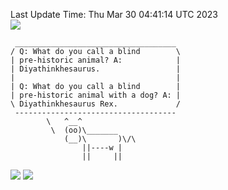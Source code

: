 Last Update Time: 
Thu Mar 30 04:41:14 UTC 2023
<br>![](https://img.shields.io/badge/%E5%A4%A7%E5%AE%B6-%E5%AE%89%E5%AE%89-green)<br>
```
 ____________________________________
/ Q: What do you call a blind        \
| pre-historic animal? A:            |
| Diyathinkhesaurus.                 |
|                                    |
| Q: What do you call a blind        |
| pre-historic animal with a dog? A: |
\ Diyathinkhesaurus Rex.             /
 ------------------------------------
        \   ^__^
         \  (oo)\_______
            (__)\       )\/\
                ||----w |
                ||     ||
```
![](https://github-readme-stats.vercel.app/api?username=chenlitw)
![](https://github-readme-stats.vercel.app/api/top-langs/?username=chenlitw)
